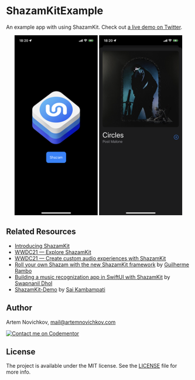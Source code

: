 # ShazamKitExample

An example app with using ShazamKit. Check out [a live demo on Twitter](https://twitter.com/iosartem/status/1402967141712814089).

<p align="center"/>
  <img src=".github/screenshot_1.PNG" width="45%"/>
  <img src=".github/screenshot_2.PNG" width="45%"/>
</p>

## Related Resources

- [Introducing ShazamKit](https://developer.apple.com/shazamkit)
- [WWDC21 — Explore ShazamKit](https://developer.apple.com/videos/play/wwdc2021/10044)
- [WWDC21 — Create custom audio experiences with ShazamKit](https://developer.apple.com/videos/play/wwdc2021/10045)
- [Roll your own Shazam with the new ShazamKit framework](https://wwdcbysundell.com/2021/roll-your-own-shazam-with-shazamkit) by [Guilherme Rambo](https://twitter.com/_inside)
- [Building a music recognization app in SwiftUI with ShazamKit](https://swapnanildhol.github.io/tutorial/shazam-kit-sui) by [Swapnanil Dhol](https://twitter.com/swapnanildhol)
- [ShazamKit-Demo](https://github.com/heysaik/ShazamKit-Demo) by [Sai Kambampati](https://twitter.com/HeySaiK)

## Author

Artem Novichkov, mail@artemnovichkov.com

[![Contact me on Codementor](https://www.codementor.io/m-badges/artemnovichkov/im-a-cm-b.svg)](https://www.codementor.io/@artemnovichkov?refer=badge)

## License

The project is available under the MIT license. See the [LICENSE](./LICENSE) file for more info.
